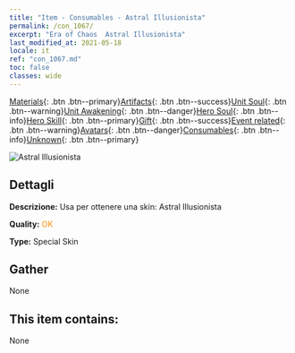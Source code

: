 ```yaml
---
title: "Item - Consumables - Astral Illusionista"
permalink: /con_1067/
excerpt: "Era of Chaos  Astral Illusionista"
last_modified_at: 2021-05-18
locale: it
ref: "con_1067.md"
toc: false
classes: wide
---
```

 [Materials](/ItemsIT/){: .btn .btn--primary}[Artifacts](/ItemsIT/Artifacts/){: .btn .btn--success}[Unit Soul](/ItemsIT/UnitSoul/){: .btn .btn--warning}[Unit Awakening](/ItemsIT/UnitAwakening/){: .btn .btn--danger}[Hero Soul](/ItemsIT/HeroSoul/){: .btn .btn--info}[Hero Skill](/ItemsIT/HeroSkill/){: .btn .btn--primary}[Gift](/ItemsIT/Gift/){: .btn .btn--success}[Event related](/ItemsIT/Events/){: .btn .btn--warning}[Avatars](/ItemsIT/Avatars/){: .btn .btn--danger}[Consumables](/ItemsIT/Consumables/){: .btn .btn--info}[Unknown](/ItemsIT/Unknown/){: .btn .btn--primary}

 ![Astral Illusionista](/images/h/h_Astral3.jpg)

## Dettagli
 **Descrizione:** Usa per ottenere una skin: Astral Illusionista

 **Quality:** <span style="color: #FF8C00">OK</span>

 **Type:** Special Skin

## Gather

  None

## This item contains:

  None

